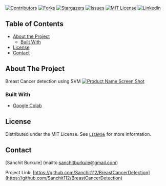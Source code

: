[![Contributors][contributors-shield]][contributors-url]
[![Forks][forks-shield]][forks-url]
[![Stargazers][stars-shield]][stars-url]
[![Issues][issues-shield]][issues-url]
[![MIT License][license-shield]][license-url]
[![LinkedIn][linkedin-shield]][linkedin-url]


<!-- TABLE OF CONTENTS -->
## Table of Contents
* [About the Project](#about-the-project)
  * [Built With](#built-with)
* [License](#license)
* [Contact](#contact)




<!-- ABOUT THE PROJECT -->
## About The Project
Breast Cancer detection using SVM
[![Product Name Screen Shot][product-screenshot]](https://example.com)


### Built With

* [Google Colab](colab.research.google.com/)

<!-- LICENSE -->
## License

Distributed under the MIT License. See [`LICENSE`](https://github.com/Sanchit112/BreastCancerDetection/blob/master/LICENSE) for more information.



<!-- CONTACT -->
## Contact

[Sanchit Burkule] (mailto:sanchitburkule@gmail.com)

Project Link: [https://github.com/Sanchit112/BreastCancerDetection](https://github.com/Sanchit112/BreastCancerDetection)


<!-- MARKDOWN LINKS & IMAGES -->
<!-- https://www.markdownguide.org/basic-syntax/#reference-style-links -->
[contributors-shield]: https://img.shields.io/github/contributors/Sanchit112/BreastCancerDetection.svg?style=flat-square
[contributors-url]: https://github.com/Sanchit112/BreastCancerDetection/graphs/contributors
[forks-shield]: https://img.shields.io/github/forks/Sanchit112/BreastCancerDetection.svg?style=flat-square
[forks-url]: https://github.com/Sanchit112/BreastCancerDetection/network/members
[stars-shield]: https://img.shields.io/github/stars/Sanchit112/BreastCancerDetection.svg?style=flat-square
[stars-url]: https://github.com/Sanchit112/BreastCancerDetection/stargazers
[issues-shield]: https://img.shields.io/github/issues/Sanchit112/BreastCancerDetection.svg?style=flat-square
[issues-url]: https://github.com/Sanchit112/BreastCancerDetection/issues
[license-shield]: https://img.shields.io/github/license/Sanchit112/BreastCancerDetection.svg?style=flat-square
[license-url]: https://github.com/Sanchit112/BreastCancerDetection/blob/master/LICENSE.txt
[linkedin-shield]: https://img.shields.io/badge/-LinkedIn-black.svg?style=flat-square&logo=linkedin&colorB=555
[linkedin-url]: https://www.linkedin.com/in/sanchit-burkule-94456a152
[product-screenshot]: images/screenshot.png
